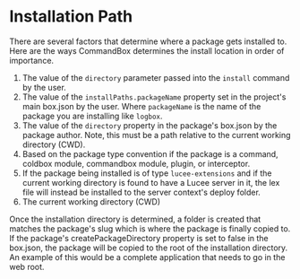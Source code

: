 # Installation Path

There are several factors that determine where a package gets installed to. Here are the ways CommandBox determines the install location in order of importance.

1. The value of the `directory` parameter passed into the `install` command by the user.
2. The value of the `installPaths.packageName` property set in the project's main box.json by the user. Where `packageName` is the name of the package you are installing like `logbox`.
3. The value of the `directory` property in the package's box.json by the package author. Note, this must be a path relative to the current working directory (CWD).
4. Based on the package type convention if the package is a command, coldbox module, commandbox module, plugin, or interceptor.
5. If the package being installed is of type `lucee-extensions` and if the current working directory is found to have a Lucee server in it, the lex file will instead be installed to the server context's deploy folder.
6. The current working directory (CWD)

Once the installation directory is determined, a folder is created that matches the package's slug which is where the package is finally copied to. If the package's createPackageDirectory property is set to false in the box.json, the package will be copied to the root of the installation directory. An example of this would be a complete application that needs to go in the web root.
